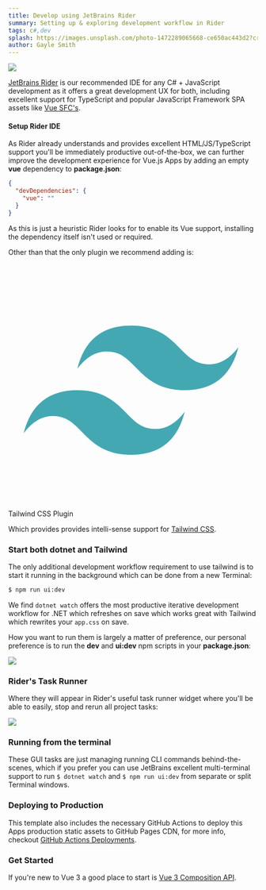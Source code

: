 ```yaml
---
title: Develop using JetBrains Rider
summary: Setting up & exploring development workflow in Rider
tags: c#,dev
splash: https://images.unsplash.com/photo-1472289065668-ce650ac443d2?crop=entropy&fit=crop&h=1000&w=2000
author: Gayle Smith
---
```


<a href="https://www.jetbrains.com/rider/">
<img src="https://raw.githubusercontent.com/ServiceStack/docs/master/docs/images/svg/rider.svg" 
     class="sm:float-left mr-8 w-24 h-24" style="margin-top:0"></a>

[JetBrains Rider](https://www.jetbrains.com/rider/) is our recommended IDE for any C# + JavaScript development as it 
offers a great development UX for both, including excellent support 
for TypeScript and popular JavaScript Framework SPA assets like [Vue SFC's](https://v3.vuejs.org/guide/single-file-component.html).

#### Setup Rider IDE

As Rider already understands and provides excellent HTML/JS/TypeScript support you'll be immediately productive out-of-the-box,
we can further improve the development experience for Vue.js Apps by adding an empty **vue** dependency to **package.json**:

```json
{
  "devDependencies": {
    "vue": ""
  }
}
```

As this is just a heuristic Rider looks for to enable its Vue support, installing the dependency itself isn't used or required.

Other than that the only plugin we recommend adding is:

<a href="https://plugins.jetbrains.com/plugin/15321-tailwind-css" class="text-2xl flex items-center" style="text-decoration:none">
     <svg class="sm:float-left w-12 h-12" style="margin:0 .5rem 0 0" xmlns="http://www.w3.org/2000/svg" viewBox="0 0 32 32"><path fill="#44a8b3" d="M9 13.7q1.4-5.6 7-5.6c5.6 0 6.3 4.2 9.1 4.9q2.8.7 4.9-2.1q-1.4 5.6-7 5.6c-5.6 0-6.3-4.2-9.1-4.9q-2.8-.7-4.9 2.1Zm-7 8.4q1.4-5.6 7-5.6c5.6 0 6.3 4.2 9.1 4.9q2.8.7 4.9-2.1q-1.4 5.6-7 5.6c-5.6 0-6.3-4.2-9.1-4.9q-2.8-.7-4.9 2.1Z"/></svg>
     <span class="">Tailwind CSS Plugin</span>
</a>

Which provides provides intelli-sense support for [Tailwind CSS](https://tailwindcss.com).

### Start both dotnet and Tailwind

The only additional development workflow requirement to use tailwind is to start it running in the background 
which can be done from a new Terminal:

```bash
$ npm run ui:dev
```

We find `dotnet watch` offers the most productive iterative development workflow for .NET which refreshes on save 
which works great with Tailwind which rewrites your `app.css` on save.

How you want to run them is largely a matter of preference, our personal preference is to run the **dev** and **ui:dev**
npm scripts in your **package.json**:

![](https://raw.githubusercontent.com/ServiceStack/docs/master/docs/images/scripts/dotnet-tailwind.png)


### Rider's Task Runner

Where they will appear in Rider's useful task runner widget where you'll be able to easily, stop and rerun all project tasks:

![](https://github.com/ServiceStack/docs/raw/master/docs/images/spa/rider-run-widget.png)

### Running from the terminal

These GUI tasks are just managing running CLI commands behind-the-scenes, which if you prefer you can use JetBrains
excellent multi-terminal support to run `$ dotnet watch` and `$ npm run ui:dev` from separate or split Terminal windows.

### Deploying to Production

This template also includes the necessary GitHub Actions to deploy this Apps production static assets to GitHub Pages CDN, 
for more info, checkout [GitHub Actions Deployments](/posts/deploy).

### Get Started

If you're new to Vue 3 a good place to start is [Vue 3 Composition API](https://vuejs.org/api/composition-api-setup.html).
